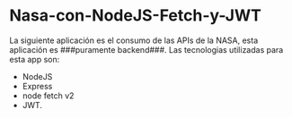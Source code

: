 # Nasa-con-NodeJS-Fetch-y-JWT
La siguiente aplicación es el consumo de las APIs de la NASA, esta aplicación es ###puramente backend###.
Las tecnologias utilizadas para esta app son:
* NodeJS
* Express
* node fetch v2
* JWT.

